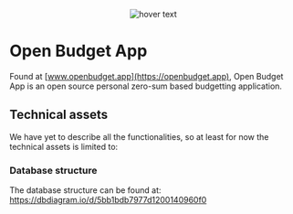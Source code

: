 <p align="center">
  <img src="https://openbudget.app/openbudgetapp-logo.png" title="hover text">
</p>

# Open Budget App

Found at [www.openbudget.app](https://openbudget.app), Open Budget App is an open source personal zero-sum based budgetting application. 

## Technical assets

We have yet to describe all the functionalities, so at least for now the technical assets is limited to:

### Database structure

The database structure can be found at: https://dbdiagram.io/d/5bb1bdb7977d1200140960f0
